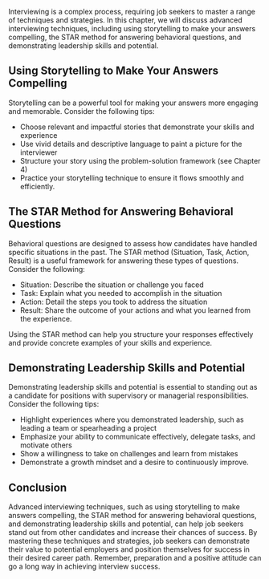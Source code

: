 
Interviewing is a complex process, requiring job seekers to master a range of techniques and strategies. In this chapter, we will discuss advanced interviewing techniques, including using storytelling to make your answers compelling, the STAR method for answering behavioral questions, and demonstrating leadership skills and potential.

Using Storytelling to Make Your Answers Compelling
--------------------------------------------------

Storytelling can be a powerful tool for making your answers more engaging and memorable. Consider the following tips:

* Choose relevant and impactful stories that demonstrate your skills and experience
* Use vivid details and descriptive language to paint a picture for the interviewer
* Structure your story using the problem-solution framework (see Chapter 4)
* Practice your storytelling technique to ensure it flows smoothly and efficiently.

The STAR Method for Answering Behavioral Questions
--------------------------------------------------

Behavioral questions are designed to assess how candidates have handled specific situations in the past. The STAR method (Situation, Task, Action, Result) is a useful framework for answering these types of questions. Consider the following:

* Situation: Describe the situation or challenge you faced
* Task: Explain what you needed to accomplish in the situation
* Action: Detail the steps you took to address the situation
* Result: Share the outcome of your actions and what you learned from the experience.

Using the STAR method can help you structure your responses effectively and provide concrete examples of your skills and experience.

Demonstrating Leadership Skills and Potential
---------------------------------------------

Demonstrating leadership skills and potential is essential to standing out as a candidate for positions with supervisory or managerial responsibilities. Consider the following tips:

* Highlight experiences where you demonstrated leadership, such as leading a team or spearheading a project
* Emphasize your ability to communicate effectively, delegate tasks, and motivate others
* Show a willingness to take on challenges and learn from mistakes
* Demonstrate a growth mindset and a desire to continuously improve.

Conclusion
----------

Advanced interviewing techniques, such as using storytelling to make answers compelling, the STAR method for answering behavioral questions, and demonstrating leadership skills and potential, can help job seekers stand out from other candidates and increase their chances of success. By mastering these techniques and strategies, job seekers can demonstrate their value to potential employers and position themselves for success in their desired career path. Remember, preparation and a positive attitude can go a long way in achieving interview success.
